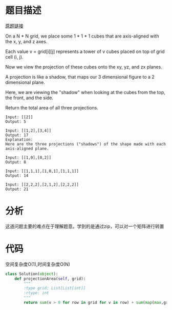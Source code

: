
# 题目描述
[原题链接](https://leetcode.com/problems/projection-area-of-3d-shapes/)

On a N * N grid, we place some 1 * 1 * 1 cubes that are axis-aligned with the x, y, and z axes.

Each value v = grid[i][j] represents a tower of v cubes placed on top of grid cell (i, j).

Now we view the projection of these cubes onto the xy, yz, and zx planes.

A projection is like a shadow, that maps our 3 dimensional figure to a 2 dimensional plane. 

Here, we are viewing the "shadow" when looking at the cubes from the top, the front, and the side.

Return the total area of all three projections.

```
Input: [[2]]
Output: 5

Input: [[1,2],[3,4]]
Output: 17
Explanation: 
Here are the three projections ("shadows") of the shape made with each axis-aligned plane.

Input: [[1,0],[0,2]]
Output: 8

Input: [[1,1,1],[1,0,1],[1,1,1]]
Output: 14

Input: [[2,2,2],[2,1,2],[2,2,2]]
Output: 21
```

<!--more-->

# 分析
这道问题主要的难点在于理解题意。学到的是通过zip，可以对一个矩阵进行转置

# 代码
空间复杂度O(1),时间复杂度O(N)
```Python
class Solution(object):
    def projectionArea(self, grid):
        """
        :type grid: List[List[int]]
        :rtype: int
        """
        return sum(v > 0 for row in grid for v in row) + sum(map(max,grid)) + sum(map(max,zip(*grid)))
```
            
